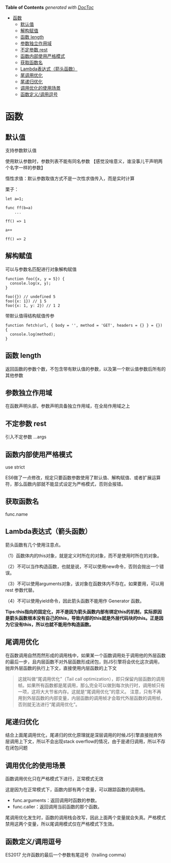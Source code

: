 <!-- START doctoc generated TOC please keep comment here to allow auto update -->
<!-- DON'T EDIT THIS SECTION, INSTEAD RE-RUN doctoc TO UPDATE -->
**Table of Contents**  *generated with [DocToc](https://github.com/thlorenz/doctoc)*

- [函数](#%E5%87%BD%E6%95%B0)
  - [默认值](#%E9%BB%98%E8%AE%A4%E5%80%BC)
  - [解构赋值](#%E8%A7%A3%E6%9E%84%E8%B5%8B%E5%80%BC)
  - [函数 length](#%E5%87%BD%E6%95%B0-length)
  - [参数独立作用域](#%E5%8F%82%E6%95%B0%E7%8B%AC%E7%AB%8B%E4%BD%9C%E7%94%A8%E5%9F%9F)
  - [不定参数 rest](#%E4%B8%8D%E5%AE%9A%E5%8F%82%E6%95%B0-rest)
  - [函数内部使用严格模式](#%E5%87%BD%E6%95%B0%E5%86%85%E9%83%A8%E4%BD%BF%E7%94%A8%E4%B8%A5%E6%A0%BC%E6%A8%A1%E5%BC%8F)
  - [获取函数名](#%E8%8E%B7%E5%8F%96%E5%87%BD%E6%95%B0%E5%90%8D)
  - [Lambda表达式（箭头函数）](#lambda%E8%A1%A8%E8%BE%BE%E5%BC%8F%E7%AE%AD%E5%A4%B4%E5%87%BD%E6%95%B0)
  - [尾调用优化](#%E5%B0%BE%E8%B0%83%E7%94%A8%E4%BC%98%E5%8C%96)
  - [尾递归优化](#%E5%B0%BE%E9%80%92%E5%BD%92%E4%BC%98%E5%8C%96)
  - [调用优化的使用场景](#%E8%B0%83%E7%94%A8%E4%BC%98%E5%8C%96%E7%9A%84%E4%BD%BF%E7%94%A8%E5%9C%BA%E6%99%AF)
  - [函数定义/调用逗号](#%E5%87%BD%E6%95%B0%E5%AE%9A%E4%B9%89%E8%B0%83%E7%94%A8%E9%80%97%E5%8F%B7)

<!-- END doctoc generated TOC please keep comment here to allow auto update -->

# 函数

## 默认值

支持参数默认值

使用默认参数时，参数列表不能有同名参数 【感觉没啥意义，谁没事儿干声明两个名字一样的参数】

惰性求值：默认参数取值方式不是一次性求值传入，而是实时计算

栗子：

	let a=1;
	
	func ff(b=a)
		...
	
	ff() => 1
	
	a++
	
	ff() => 2


## 解构赋值

可以与参数名匹配进行对象解构赋值

	function foo({x, y = 5}) {
	  console.log(x, y);
	}
	
	foo({}) // undefined 5
	foo({x: 1}) // 1 5
	foo({x: 1, y: 2}) // 1 2

带默认值得结构赋值传参

	function fetch(url, { body = '', method = 'GET', headers = {} } = {}) {
	  console.log(method);
	}

## 函数 length

返回函数的参数个数，不包含带有默认值的参数，以及第一个默认值参数后所有的其他参数

## 参数独立作用域

在函数声明头部，参数声明具备独立作用域，在全局作用域之上

## 不定参数 rest

引入不定参数 ...args

## 函数内部使用严格模式 

use strict

ES6做了一点修改，规定只要函数参数使用了默认值、解构赋值、或者扩展运算符，那么函数内部就不能显式设定为严格模式，否则会报错。

## 获取函数名

func.name

## Lambda表达式（箭头函数）

箭头函数有几个使用注意点。

（1）函数体内的this对象，就是定义时所在的对象，而不是使用时所在的对象。

（2）不可以当作构造函数，也就是说，不可以使用new命令，否则会抛出一个错误。

（3）不可以使用arguments对象，该对象在函数体内不存在。如果要用，可以用 rest 参数代替。

（4）不可以使用yield命令，因此箭头函数不能用作 Generator 函数。

**Tips:this指向的固定化，并不是因为箭头函数内部有绑定this的机制，实际原因是箭头函数根本没有自己的this，导致内部的this就是外层代码块的this。正是因为它没有this，所以也就不能用作构造函数。**

## 尾调用优化

在函数调用自然而然形成的调用栈中，如果某一个函数调用处于调用他的外层函数的最后一步，且内层函数不对外层函数形成闭包，则JS引擎将会优化这次调用，抛弃外层函数的执行上下文，直接使用内层函数的上下文

>这就叫做“尾调用优化”（Tail call optimization），即只保留内层函数的调用帧。如果所有函数都是尾调用，那么完全可以做到每次执行时，调用帧只有一项，这将大大节省内存。这就是“尾调用优化”的意义。
注意，只有不再用到外层函数的内部变量，内层函数的调用帧才会取代外层函数的调用帧，否则就无法进行“尾调用优化”。

## 尾递归优化

结合上面尾调用优化，尾递归的优化原理就是深层调用的时候JS引擎直接抛弃外层调用上下文，所以不会出现stack overflow的情况，由于是递归调用，所以不存在闭包问题


## 调用优化的使用场景

函数调用优化只在严格模式下进行，正常模式无效

这是因为在正常模式下，函数内部有两个变量，可以跟踪函数的调用栈。

- func.arguments：返回调用时函数的参数。
- func.caller：返回调用当前函数的那个函数。

尾调用优化发生时，函数的调用栈会改写，因此上面两个变量就会失真。严格模式禁用这两个变量，所以尾调用模式仅在严格模式下生效。

## 函数定义/调用逗号

ES2017 允许函数的最后一个参数有尾逗号（trailing comma）